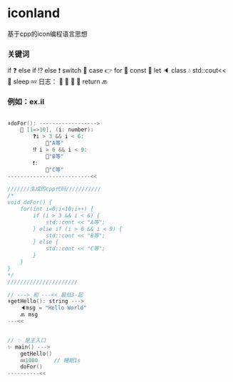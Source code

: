 # iconland
基于cpp的icon编程语言思想


### 关键词
if ❓
else if ⁉️
else ❗
switch 🤔
case 👉
for 🔄
const 📌
let 🔈
class 💧
std::cout<< 👄
sleep 💤
日志：
📘
📗
📙
📕
return 🔙


### 例如：ex.il
```cpp

⬇️doFor(): ------------------>
    🔄 [1=>10], (i: number):
        ❓i > 3 && i < 6: 
            👄"A等"
        ⁉️ i > 6 && i < 9: 
            👄"B等"
        ❗: 
            👄"C等"
--------------------------<<

///////生成的cpp代码///////////
/*
void doFor() {
    for(int i=0;i<10;i++) {
        if (i > 3 && i < 6) {
            std::cont << "A等";
        } else if (i > 6 && i < 9) {
            std::cont << "B等";
        } else {
            std::cont << "C等";
        }
    }
}
*/
//////////////////////

// ---> 和 ---<< 最低3-起
⬇️getHello(): string --->
    🔈msg = "Hello World"
    🔙 msg
---<<


// ✨ 是主入口
✨ main() --->
    getHello()
    💤1000     // 睡眠1s
    doFor()
----------<<

```
